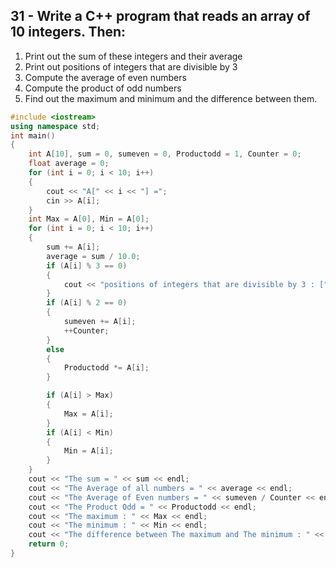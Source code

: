 ## 31 - Write a C++ program that reads an array of 10 integers. Then:
1. Print out the sum of these integers and their average
2. Print out positions of integers that are divisible by 3
3. Compute the average of even numbers
4. Compute the product of odd numbers
5. Find out the maximum and minimum and the difference between them.
```cpp
#include <iostream>
using namespace std;
int main()
{
    int A[10], sum = 0, sumeven = 0, Productodd = 1, Counter = 0;
    float average = 0;
    for (int i = 0; i < 10; i++)
    {
        cout << "A[" << i << "] =";
        cin >> A[i];
    }
    int Max = A[0], Min = A[0];
    for (int i = 0; i < 10; i++)
    {
        sum += A[i];
        average = sum / 10.0;
        if (A[i] % 3 == 0)
        {
            cout << "positions of integers that are divisible by 3 : [" << i << "]" << endl;
        }
        if (A[i] % 2 == 0)
        {
            sumeven += A[i];
            ++Counter;
        }
        else
        {
            Productodd *= A[i];
        }

        if (A[i] > Max)
        {
            Max = A[i];
        }
        if (A[i] < Min)
        {
            Min = A[i];
        }
    }
    cout << "The sum = " << sum << endl;
    cout << "The Average of all numbers = " << average << endl;
    cout << "The Average of Even numbers = " << sumeven / Counter << endl;
    cout << "The Product Odd = " << Productodd << endl;
    cout << "The maximum : " << Max << endl;
    cout << "The minimum : " << Min << endl;
    cout << "The difference between The maximum and The minimum : " << Max - Min << endl;
    return 0;
}
```
